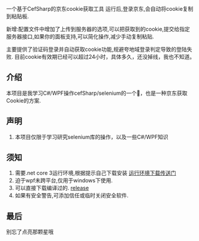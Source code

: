 一个基于CefSharp的京东cookie获取工具
运行后,登录京东,会自动将cookie复制到粘贴板.

新增:配置文件中增加了上传到服务器的选项,可以把获取到的cookie,提交给指定服务器接口,如果你的面板支持,可以简化操作,减少手动复制粘贴.

主要提供了验证码登录并自动获取cookie功能,规避夸地域登录判定导致的登陆失败. 
目前cookie有效期已经可以超过24小时，具体多久，还没掉线，我也不知道。
## 介绍

本项目是我学习C#/WPF操作cefSharp/selenium的一个🌰，也是一种京东获取Cookie的方案.

## 声明

1. 本项目仅限于学习研究selenium库的操作，以及一些C#/WPF知识

## 须知

1. 需要.net core 3运行环境,根据提示自己下载安装 [运行环境下载传送门](https://dotnet.microsoft.com/download/dotnet/3.0/runtime)
2. 迫于wpf未跨平台,仅用于windows下使用.
3. 可以直接下载编译过的. [release](https://github.com/zhanggaolei001/JdLoginTool/releases/tag/v1)
4. 如果有安全警告,可添加信任或临时关闭安全软件.
## 最后
别忘了点亮那颗星哦
